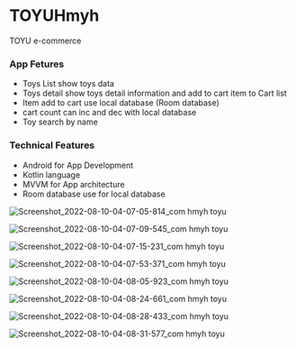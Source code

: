 # TOYUHmyh
TOYU e-commerce

### App Fetures

 * Toys List show toys data
 * Toys detail show toys detail information and add to cart item to Cart list
 * Item add to cart use local database (Room database)
 * cart count can inc and dec with local database
 * Toy search by name

### Technical Features

* Android for App Development
* Kotlin language
* MVVM for App architecture
* Room database use for local database


![Screenshot_2022-08-10-04-07-05-814_com hmyh toyu](https://user-images.githubusercontent.com/53394999/183767760-3a1d5d30-c2bb-4916-be4a-4577b748a5bc.jpg)

![Screenshot_2022-08-10-04-07-09-545_com hmyh toyu](https://user-images.githubusercontent.com/53394999/183767782-589ab12c-0987-4cc7-b091-a99002adeca8.jpg)

![Screenshot_2022-08-10-04-07-15-231_com hmyh toyu](https://user-images.githubusercontent.com/53394999/183767797-a5995062-e698-41e5-96e5-d895cd513c9f.jpg)

![Screenshot_2022-08-10-04-07-53-371_com hmyh toyu](https://user-images.githubusercontent.com/53394999/183767827-d82667ca-11ad-43a1-b8c6-5b7aee2f305b.jpg)

![Screenshot_2022-08-10-04-08-05-923_com hmyh toyu](https://user-images.githubusercontent.com/53394999/183767855-4516de0a-f7bf-4c15-b313-171ade131667.jpg)

![Screenshot_2022-08-10-04-08-24-661_com hmyh toyu](https://user-images.githubusercontent.com/53394999/183767884-4b7a8b9e-581c-40eb-90a1-ad6b1d687ca8.jpg)

![Screenshot_2022-08-10-04-08-28-433_com hmyh toyu](https://user-images.githubusercontent.com/53394999/183767914-548d885f-279f-4a11-bc62-549290ea6405.jpg)

![Screenshot_2022-08-10-04-08-31-577_com hmyh toyu](https://user-images.githubusercontent.com/53394999/183767925-9fd6abac-0689-4a25-bcd1-6f771ce6efe2.jpg)
